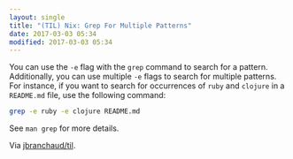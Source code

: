 ```yaml
---
layout: single
title: "(TIL) Nix: Grep For Multiple Patterns"
date: 2017-03-03 05:34
modified: 2017-03-03 05:34
---
```


You can use the `-e` flag with the `grep` command to search for a pattern.
Additionally, you can use multiple `-e` flags to search for multiple
patterns. For instance, if you want to search for occurrences of `ruby` and
`clojure` in a `README.md` file, use the following command:

```bash
grep -e ruby -e clojure README.md
```

See `man grep` for more details.

Via [jbranchaud/til](https://github.com/jbranchaud/til).
